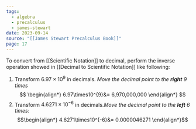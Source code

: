 ```yaml
---
tags:
  - algebra
  - precalculus
  - james-stewart
date: 2023-09-14
source: "[[James Stewart Precalculus Book]]"
page: 17
---
```

To convert from [[Scientific Notation]] to decimal, perform the inverse operation showed in [[Decimal to Scientific Notation]] like following:
1. Transform $6.97\times10^{9}$ in decimals. *Move the decimal point to the **right** 9 times*
$$
\begin{align*}
6.97\times10^{9}&= 6,970,000,000
\end{align*}
$$
2. Transform $4.6271\times10^{-6}$ in decimals.*Move the decimal point to the **left** 6 times*:
$$\begin{align*}
4.6271\times10^{-6}&= 0.0000046271
\end{align*}$$
